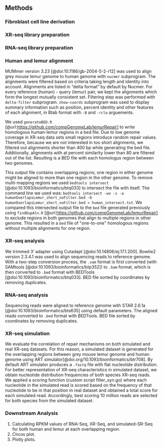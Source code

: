 ## Methods

### Fibroblast cell line derivation

### XR-seq library preparation

### RNA-seq library preparation

### Human and lemur alignment

MUMmer version 3.23 [@doi:10.1186/gb-2004-5-2-r12] was used to align grey mouse lemur genome to human genome with `nucmer` subprogram.
The alignments were filtered based on criteria taking length and identity into account.
Alignments are listed in “delta format” by default by Nucmer.
For every reference (human) - query (lemur) pair, we kept the alignments which form the longest mutually consistent set.
Filtering step was performed with `delta-filter` subprogram.
`show-coords` subprogram was used to display summary information such as position, percent identity and other features of each alignment, in Btab format with `-B` and `-rclo` arguements.

We used `generateBED.R` [@url:https://github.com/compGenomeLab/lemurRepair] to write homologous human-lemur regions in a bed file.
Due to low genome coverage in XR-seq data sets small regions introduce random repair values.
Therefore, because we are not interested in too short alignments, we filtered out alignments shorter than 400 bp while generating the bed file.
Additionally, alignments with at percent similarity lower than 80 are filtered out of the list.
Resulting is a BED file with each homologus region between two genomes.

This output file contains overlapping regions; one region in either genome might be aligned to more than one region in the other genome.
To remove multi-mapping regions we used `bedtools intersect` [@doi:10.1093/bioinformatics/btq033] to intersect the file with itself.
The command line we used was: `bedtools intersect -wo -s -a humanOverlapsLemur_short_noFilter.bed -b humanOverlapsLemur_short_noFilter.bed > human_intersect.txt`.
We compared this intersected output file to the `bed` file generated previously using `findDupAln.R` [@url:https://github.com/compGenomeLab/lemurRepair] to exclude regions in both genomes that align to multiple regions in other genome.
This resulted in a `bed` file of "one-to-one" homologous regions without multiple alignments for one region.


### XR-seq analysis

We trimmed 3’ adapter using Cutadapt [@doi:10.14806/ej.17.1.200].
Bowtie2 version 2.3.4.1 was used to align sequencing reads to reference genome.
With a two-step conversion process, the `.sam` format is first converted (with SAMtools [@doi:10.1093/bioinformatics/btp352]) to `.bam` format, which is then converted to `.bed` format with BEDTools [@doi:10.1093/bioinformatics/btq033].
BED file sorted by coordinates by removing duplicates.

### RNA-seq analysis

Sequencing reads were aligned to reference genome with STAR 2.6.1a [@doi:10.1093/bioinformatics/bts635] using default parameters.
The aligned reads converted to `.bed` format with BEDTools.
BED file sorted by coordinates by removing duplicates.

### XR-seq simulation

We evaluate the correlation of repair mechanisms on both simulated and real XR-seq datasets.
For this reason, a simulated dataset is generated for the overlapping regions between grey mouse lemur genome and human genome using ART simulator[@doi.org/10.1093/bioinformatics/btr708].
By default ART simulator produces a `.fastq` file with flat nucleotide distribution. For better representation of XR-seq characteristics in simulated dataset, we obtain nucleotide distribution frequencies of both species XR-seq reads.
We applied a scoring function (custom script filter_syn.go) where each nucleotide in the simulated read is scored based on the frequency of that nucleotide to be in that position in real dataset and obtained a total score for each simulated read.
Accordingly, best scoring 10 million reads are selected for both species from the simulated dataset.

### Downstream Analysis

1. Calculating RPKM values of RNA-Seq, XR-Seq, and simulated-SR-Seq for both human and lemur at each overlapping region.
2. Circos plot.
3. Plotly plots.